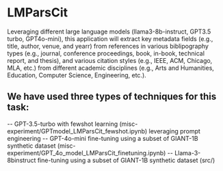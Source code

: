 # LMParsCit

Leveraging different large language models (llama3-8b-instruct, GPT3.5 turbo, GPT4o-mini), this application will extract key metadata fields (e.g., title, author, venue, and yearr) from references in various biblipography types (e.g., journal, conference proceedings, book, in-book, technical report, and thesis), and various citation styles (e.g., IEEE, ACM, Chicago, MLA, etc.) from different academic disciplines (e.g., Arts and Humanities, Education, Computer Science, Engineering, etc.).

## We have used three types of techniques for this task:
-- GPT-3.5-turbo with fewshot learning (misc-experiment/GPTmodel_LMParsCit_fewshot.ipynb) leveraging prompt engineering
-- GPT-4o-mini fine-tuning using a subset of GIANT-1B synthetic dataset (misc-experiment/GPT_4o_model_LMParsCit_finetuning.ipynb)
-- Llama-3-8binstruct fine-tuning using a subset of GIANT-1B synthetic dataset (src/)
